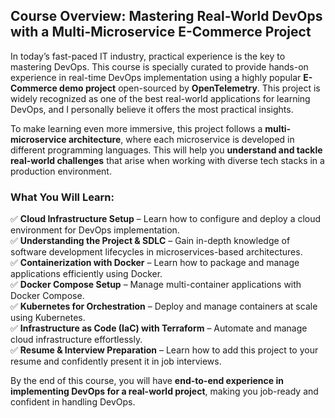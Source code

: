## **Course Overview: Mastering Real-World DevOps with a Multi-Microservice E-Commerce Project**  

In today’s fast-paced IT industry, practical experience is the key to mastering DevOps. This course is specially curated to provide hands-on experience in real-time DevOps implementation using a highly popular **E-Commerce demo project** open-sourced by **OpenTelemetry**. This project is widely recognized as one of the best real-world applications for learning DevOps, and I personally believe it offers the most practical insights.  

To make learning even more immersive, this project follows a **multi-microservice architecture**, where each microservice is developed in different programming languages. This will help you **understand and tackle real-world challenges** that arise when working with diverse tech stacks in a production environment.  

### **What You Will Learn:**  
✅ **Cloud Infrastructure Setup** – Learn how to configure and deploy a cloud environment for DevOps implementation.  
✅ **Understanding the Project & SDLC** – Gain in-depth knowledge of software development lifecycles in microservices-based architectures.  
✅ **Containerization with Docker** – Learn how to package and manage applications efficiently using Docker.  
✅ **Docker Compose Setup** – Manage multi-container applications with Docker Compose.  
✅ **Kubernetes for Orchestration** – Deploy and manage containers at scale using Kubernetes.  
✅ **Infrastructure as Code (IaC) with Terraform** – Automate and manage cloud infrastructure effortlessly.  
✅ **Resume & Interview Preparation** – Learn how to add this project to your resume and confidently present it in job interviews.  

By the end of this course, you will have **end-to-end experience in implementing DevOps for a real-world project**, making you job-ready and confident in handling DevOps.  
